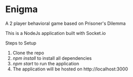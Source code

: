 # Enigma
A 2 player behavioral game based on Prisoner's Dilemma  

This is a NodeJs application built with Socket.io

Steps to Setup

1. Clone the repo
2. *npm install* to install all dependencies
3. *npm start* to run the application
4. The application will be hosted on http://localhost:3000
